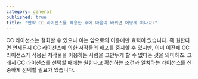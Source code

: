 ```yaml
---
category: general
published: true
title: "만약 CC 라이선스를 적용한 후에 마음이 바뀌면 어떻게 하나요?"
---
```





CC 라이선스는 철회할 수 있으나 이는 앞으로의 이용에만 효력이 있습니다. 즉 원한다면 언제든지 CC 라이선스에 의한 저작물의 배포를 중지할 수 있지만, 이미 이전에 CC 라이선스가 적용된 저작물을 이용하는 사람을 그만두게 할 수 없다는 것을 의미하죠. 그래서 CC 라이선스를 선택할 때에는 원한다고 확신하는 조건과 일치하는 라이선스를 신중하게 선택할 필요가 있습니다.
